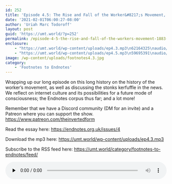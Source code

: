 ```yaml
---
id: 252
title: 'Episode 4.5: The Rise and Fall of the Worker&#8217;s Movement, 1883-1982 (pt 3)'
date: '2021-02-01T06:00:27-08:00'
author: 'Uriah Marc Todoroff'
layout: post
guid: 'https://umt.world/?p=252'
permalink: /episode-4-5-the-rise-and-fall-of-the-workers-movement-1883-1982-pt-3/
enclosure:
    - "https://umt.world/wp-content/uploads/ep4.3.mp3\n62164325\naudio/mpeg\n"
    - "https://umt.world/wp-content/uploads/ep4.5.mp3\n59695391\naudio/mpeg\n"
image: /wp-content/uploads/footnotes4.3.jpg
category:
    - 'Footnotes to Endnotes'
---
```


Wrapping up our long episode on this long history on the history of the worker’s movement, as well as discussing the stonks kerfuffle in the news. We reflect on internet culture and its possibilities for a future mode of consciousness; the Endnotes corpus thus far; and a lot more!

Remember that we have a Discord community (DM for an invite) and a Patreon where you can support the show. https://www.patreon.com/theinvertedform

Read the essay here: https://endnotes.org.uk/issues/4

Download the mp3 here: https://umt.world/wp-content/uploads/ep4.3.mp3

Subscribe to the RSS feed here: https://umt.world/category/footnotes-to-endnotes/feed/

<audio class="wp-audio-shortcode" controls="controls" id="audio-252-23" preload="none" style="width: 100%;"><source src="https://umt.world/wp-content/uploads/ep4.5.mp3?_=23" type="audio/mpeg"></source><https://umt.world/wp-content/uploads/ep4.5.mp3></audio>